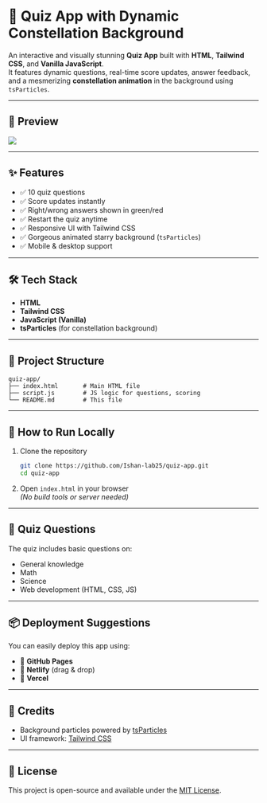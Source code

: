 
# 🌟 Quiz App with Dynamic Constellation Background

An interactive and visually stunning **Quiz App** built with **HTML**, **Tailwind CSS**, and **Vanilla JavaScript**.  
It features dynamic questions, real-time score updates, answer feedback, and a mesmerizing **constellation animation** in the background using `tsParticles`.

---
## 📸 Preview

![
](<Screenshot (704).png>)

---

## ✨ Features

- ✅ 10 quiz questions
- ✅ Score updates instantly
- ✅ Right/wrong answers shown in green/red
- ✅ Restart the quiz anytime
- ✅ Responsive UI with Tailwind CSS
- ✅ Gorgeous animated starry background (`tsParticles`)
- ✅ Mobile & desktop support

---

## 🛠️ Tech Stack

- **HTML**
- **Tailwind CSS**
- **JavaScript (Vanilla)**
- **tsParticles** (for constellation background)

---

## 📂 Project Structure

```
quiz-app/
├── index.html       # Main HTML file
├── script.js        # JS logic for questions, scoring
└── README.md        # This file
```

---

## 🔧 How to Run Locally

1. Clone the repository  
   ```bash
   git clone https://github.com/Ishan-lab25/quiz-app.git
   cd quiz-app
   ```

2. Open `index.html` in your browser  
   *(No build tools or server needed)*

---

## 🧠 Quiz Questions

The quiz includes basic questions on:
- General knowledge
- Math
- Science
- Web development (HTML, CSS, JS)

---

## 📦 Deployment Suggestions

You can easily deploy this app using:
- 🔹 **GitHub Pages**
- 🔹 **Netlify** (drag & drop)
- 🔹 **Vercel**

---

## 🙌 Credits

- Background particles powered by [tsParticles](https://particles.js.org)
- UI framework: [Tailwind CSS](https://tailwindcss.com)

---

## 📃 License

This project is open-source and available under the [MIT License](LICENSE).
